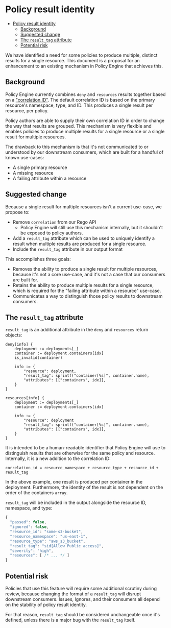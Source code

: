 # Policy result identity

- [Policy result identity](#policy-result-identity)
  - [Background](#background)
  - [Suggested change](#suggested-change)
  - [The `result_tag` attribute](#the-result_tag-attribute)
  - [Potential risk](#potential-risk)

We have identified a need for some policies to produce multiple, distinct
results for a single resource. This document is a proposal for an enhancement to
an existing mechanism in Policy Engine that achieves this.

## Background

Policy Engine currently combines `deny` and `resources` results together based
on a ["correlation ID"](https://github.com/khulnasoft/policy-engine/blob/5e55e9bc644c35aebaf82defd84abf7cb7f97f92/docs/policy_spec.md#correlation-ids).
The default correlation ID is based on the primary resource's namespace, type,
and ID. This produces a single result per resource, per policy.

Policy authors are able to supply their own correlation ID in order to change
the way that results are grouped. This mechanism is very flexible and enables
policies to produce multiple results for a single resource or a single result
for multiple resources.

The drawback to this mechanism is that it's not communicated to or understood by
our downstream consumers, which are built for a handful of known use-cases:

- A single primary resource
- A missing resource
- A failing attribute within a resource

## Suggested change

Because a single result for multiple resources isn't a current use-case, we
propose to:

- Remove `correlation` from our Rego API
  - Policy Engine will still use this mechanism internally, but it shouldn't be
    exposed to policy authors.
- Add a `result_tag` attribute which can be used to uniquely identify a result
  when multiple results are produced for a single resource.
- Include the `result_tag` attribute in our output format

This accomplishes three goals:

- Removes the ability to produce a single result for multiple resources, because
  it's not a core use-case, and it's not a case that our consumers are built
  for.
- Retains the ability to produce multiple results for a single resource, which 
  is required for the "failing attribute within a resource" use-case.
- Communicates a way to distinguish those policy results to downstream
  consumers.

## The `result_tag` attribute

`result_tag` is an additional attribute in the `deny` and `resources` return
objects:

```open-policy-agent
deny[info] {
	deployment := deployments[_]
	container := deployment.containers[idx]
	is_invalid(container)

	info := {
		"resource": deployment,
		"result_tag": sprintf("container[%s]", container.name),
		"attributes": [["containers", idx]],
	}
}

resources[info] {
	deployment := deployments[_]
	container := deployment.containers[idx]

	info := {
		"resource": deployment
		"result_tag": sprintf("container[%s]", container.name),
		"attributes": [["containers", idx]],
	}
}
```

It is intended to be a human-readable identifier that Policy Engine will use to
distinguish results that are otherwise for the same policy and resource.
Internally, it is a new addition to the correlation ID:

```
correlation_id = resource_namespace + resource_type + resource_id + result_tag
```

In the above example, one result is produced per container in the deployment.
Furthermore, the identity of the result is not dependent on the order of the
containers `array`.

`result_tag` will be included in the output alongside the resource ID,
namespace, and type:

```javascript
{
  "passed": false,
  "ignored": false,
  "resource_id": "some-s3-bucket",
  "resource_namespace": "us-east-1",
  "resource_type": "aws_s3_bucket",
  "result_tag": "sid[Allow Public access]",
  "severity": "high",
  "resources": [ /* ... */ ]
}
```

## Potential risk

Policies that use this feature will require some additional scrutiny during
review, because changing the format of a `result_tag` will disrupt downstream
consumers. Issues, Ignores, and their consumers all depend on the stability of
policy result identity.

For that reason, `result_tag` should be considered unchangeable once it's
defined, unless there is a major bug with the `result_tag` itself.
